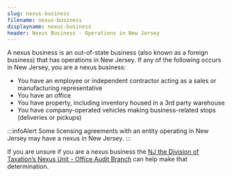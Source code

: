 ```yaml
---
slug: nexus-business
filename: nexus-business
displayname: nexus-business
header: Nexus Business - Operations in New Jersey
---
```


A nexus business is an out-of-state business (also known as a foreign business) that has operations in New Jersey. If any of the following occurs in New Jersey, you are a nexus business:

- You have an employee or independent contractor acting as a sales or manufacturing representative
- You have an office
- You have property, including inventory housed in a 3rd party warehouse
- You have company-operated vehicles making business-related stops (deliveries or pickups)

:::infoAlert
Some licensing agreements with an entity operating in New Jersey may have a nexus in New Jersey.
:::

If you are unsure if you are a nexus business the [NJ the Division of Taxation’s Nexus Unit - Office Audit Branch](https://www.state.nj.us/treasury/taxation/organization/audit-taxtype-nexus.shtml) can help make that determination.
